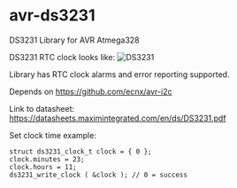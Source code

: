 # avr-ds3231
DS3231 Library for AVR Atmega328

DS3231 RTC clock looks like:
![DS3231](https://www.gmelectronic.com/data/product/1024_1024/pctdetail.772-290.1.jpg)


Library has RTC clock alarms and error reporting supported.


Depends on https://github.com/ecnx/avr-i2c


Link to datasheet: https://datasheets.maximintegrated.com/en/ds/DS3231.pdf


Set clock time example:

```
struct ds3231_clock_t clock = { 0 };
clock.minutes = 23;
clock.hours = 11;
ds3231_write_clock ( &clock ); // 0 = success
```
